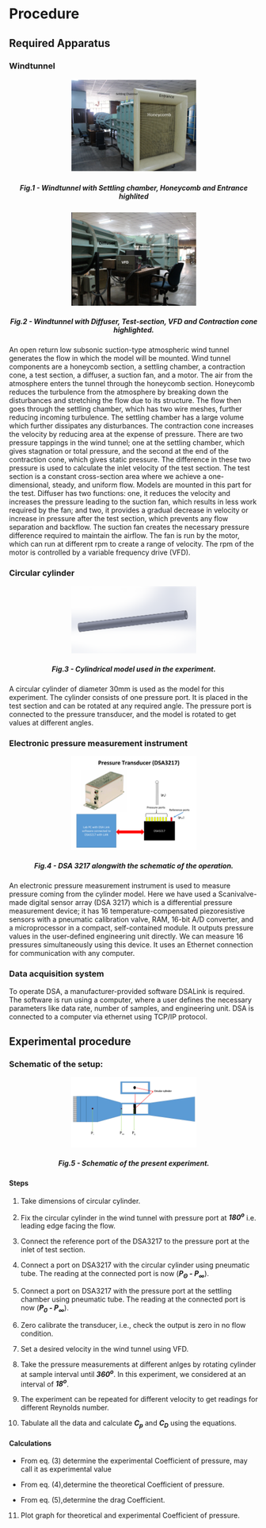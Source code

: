 
  

# Procedure

  

## Required Apparatus



### Windtunnel

  

<center>

<img  src='./images/Wind_tunnel_photo1.png' style="width:50%">

##### Fig.1 - Windtunnel with Settling chamber, Honeycomb and Entrance highlited
</center>


 
<center>

<img  src='./images/Wind_tunnel_photo2.png' style="width:50%">


##### Fig.2 - Windtunnel with Diffuser, Test-section, VFD and Contraction cone highlighted.
</center> 

An open return low subsonic suction-type atmospheric wind tunnel generates the flow in which the model will be mounted. Wind tunnel components are a honeycomb section, a settling chamber, a contraction cone, a test section, a diffuser, a suction fan, and a motor. The air from the atmosphere enters the tunnel through the honeycomb section. Honeycomb reduces the turbulence from the atmosphere by breaking down the disturbances and stretching the flow due to its structure. The flow then goes through the settling chamber, which has two wire meshes, further reducing incoming turbulence. The settling chamber has a large volume which further dissipates any disturbances. The contraction cone increases the velocity by reducing area at the expense of pressure. There are two pressure tappings in the wind tunnel; one at the settling chamber, which gives stagnation or total pressure, and the second at the end of the contraction cone, which gives static pressure. The difference in these two pressure is used to calculate the inlet velocity of the test section. The test section is a constant cross-section area where we achieve a one-dimensional, steady, and uniform flow. Models are mounted in this part for the test. Diffuser has two functions: one, it reduces the velocity and increases the pressure leading to the suction fan, which results in less work required by the fan; and two, it provides a gradual decrease in velocity or increase in pressure after the test section, which prevents any flow separation and backflow. The suction fan creates the necessary pressure difference required to maintain the airflow. The fan is run by the motor, which can run at different rpm to create a range of velocity. The rpm of the motor is controlled by a variable frequency drive (VFD). 

  

### Circular cylinder

  

<center>

<img  src='./images/Cylinder_CAD.png' style="width:50%">

##### Fig.3 - Cylindrical model used in the experiment.
</center>
  

A circular cylinder of diameter 30mm is used as the model for this experiment. The cylinder consists of one pressure port. It is placed in the test section and can be rotated at any required angle. The pressure port is connected to the pressure transducer, and the model is rotated to get values at different angles.

  

### Electronic pressure measurement instrument

  

<center>

<img  src='./images/DSA_schematic_photo.png' style="width:50%">

##### Fig.4 - DSA 3217 alongwith the schematic of the operation.
</center>

  

An electronic pressure measurement instrument is used to measure pressure coming from the cylinder model. Here we have used a Scanivalve-made digital sensor array (DSA 3217) which is a differential pressure measurement device; it has 16 temperature-compensated piezoresistive sensors with a pneumatic calibration valve, RAM, 16-bit A/D converter, and a microprocessor in a compact, self-contained module. It outputs pressure values in the user-defined engineering unit directly. We can measure 16 pressures simultaneously using this device. It uses an Ethernet connection for communication with any computer.


### Data acquisition system

To operate DSA, a manufacturer-provided software DSALink is required. The software is run using a computer, where a user defines the necessary parameters like data rate, number of samples, and engineering unit. DSA is connected to a computer via ethernet using TCP/IP protocol.
  
  

## Experimental procedure

  

### Schematic of the setup:

<center>

<img  src='./images/schematic.png' style="width:50%">

##### Fig.5 - Schematic of the present experiment.
</center>

  

#### Steps

1. Take dimensions of circular cylinder.

2. Fix the circular cylinder in the wind tunnel with pressure port at ***180<sup>o</sup>*** i.e. leading edge facing the flow.

3. Connect the reference port of the DSA3217 to the pressure port at the inlet of test section.

4. Connect a port on DSA3217 with the circular cylinder using pneumatic tube. The reading at the connected port is now (***P<sub>&Theta;</sub> - P<sub>&#x221E;</sub>***).

5. Connect a port on DSA3217 with the pressure port at the settling chamber using pneumatic tube. The reading at the connected port is now    (***P<sub>0</sub> - P<sub>&#x221E;</sub>***).

6. Zero calibrate the transducer, i.e., check the output is zero in no flow condition.

7. Set a desired velocity in the wind tunnel using VFD.

8.	Take the pressure measurements at different anlges by rotating cylinder at sample interval until  ***360<sup>o</sup>***. In this experiment, we considered at an interval of ***18<sup>o</sup>***.

9.	The experiment can be repeated for different velocity to get readings for different Reynolds number.

10.	Tabulate all the data and calculate ***C<sub>p</sub>*** and  ***C<sub>D</sub>*** using the equations.

#### Calculations

   - From eq. (3) determine the experimental Coefficient of pressure, may call it as experimental value

   - From eq. (4),determine the theoretical Coefficient of pressure.

   - From eq. (5),determine the drag Coefficient.


11. Plot graph for theoretical  and experimental Coefficient of pressure.

